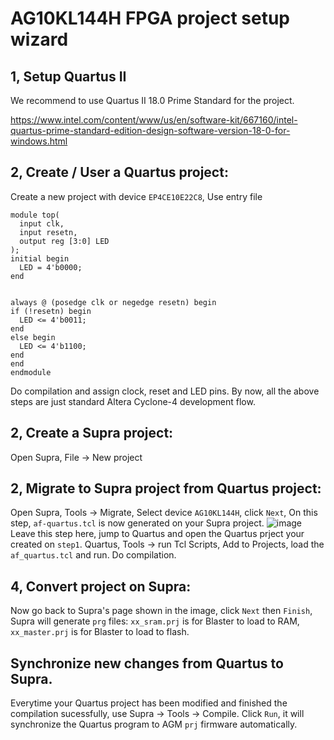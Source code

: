 # AG10KL144H FPGA project setup wizard

## 1, Setup Quartus II
  We recommend to use Quartus II 18.0 Prime Standard for the project.
  
  https://www.intel.com/content/www/us/en/software-kit/667160/intel-quartus-prime-standard-edition-design-software-version-18-0-for-windows.html

## 2, Create / User a Quartus project:
  Create a new project with device `EP4CE10E22C8`, 
  Use entry file
  ```
  module top(
	input clk,
	input resetn,
	output reg [3:0] LED
);
initial begin
	LED = 4'b0000;
end


always @ (posedge clk or negedge resetn) begin
  if (!resetn) begin
    LED <= 4'b0011;
  end
  else begin
    LED <= 4'b1100;
  end
end
endmodule 
  ```
Do compilation and assign clock, reset and LED pins. By now, all the above steps are just standard Altera Cyclone-4 development flow.

## 2, Create a Supra project:
  Open Supra, File -> New project
  
## 2, Migrate to Supra project from Quartus project:
  Open Supra, Tools -> Migrate,
  Select device `AG10KL144H`, click `Next`,
  On this step, `af-quartus.tcl` is now generated on your Supra project.
  ![image](https://github.com/user-attachments/assets/88d2d9c7-07bb-4366-a093-3a3ac9f14b69)
  Leave this step here, jump to Quartus and open the Quartus prject your created on `step1`.
  Quartus, Tools -> run Tcl Scripts, Add to Projects, load the `af_quartus.tcl` and run.
  Do compilation.

## 4, Convert project on Supra:
  Now go back to Supra's page shown in the image, click `Next` then `Finish`, 
  Supra will generate `prg` files:
  `xx_sram.prj` is for Blaster to load to RAM, `xx_master.prj` is for Blaster to load to flash.

## Synchronize new changes from Quartus to Supra.
  Everytime your Quartus project has been modified and finished the compilation sucessfully, use Supra -> Tools -> Compile.
  Click `Run`, it will synchronize the Quartus program to AGM `prj` firmware automatically.
  
  
